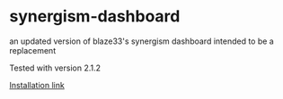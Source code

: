 # synergism-dashboard

an updated version of blaze33's synergism dashboard
intended to be a replacement

Tested with version 2.1.2

<a href="https://github.com/luciscout/synergism-dashboard/raw/main/luluism_dashboard.user.js">Installation link</a>
